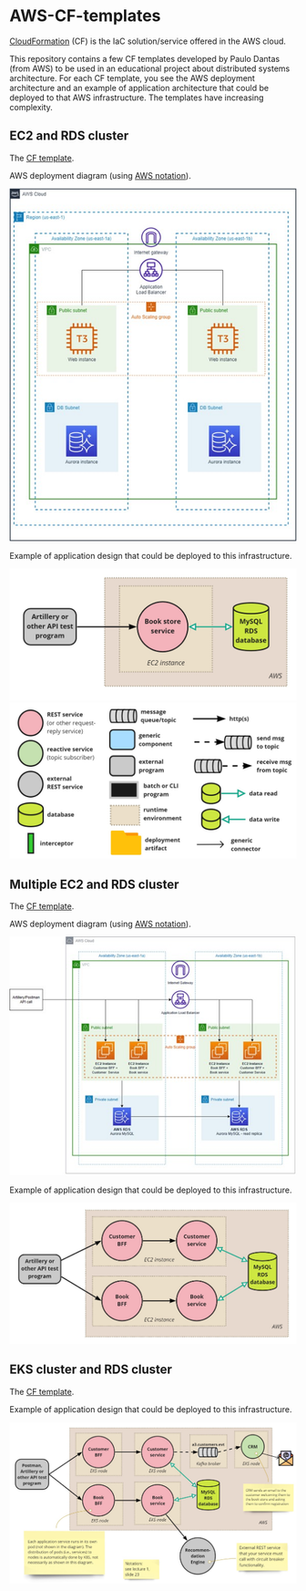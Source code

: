 # AWS-CF-templates

[CloudFormation](https://aws.amazon.com/cloudformation/) (CF) is the IaC solution/service offered in the AWS cloud.

This repository contains a few CF templates developed by Paulo Dantas (from AWS) to be used in an educational project about distributed systems architecture.
For each CF template, you see the AWS deployment architecture and an example of application architecture that could be deployed to that AWS infrastructure.
The templates have increasing complexity. 

## EC2 and RDS cluster

The [CF template](/templates/CF-A1-cmu.yml).

AWS deployment diagram (using [AWS notation](https://aws.amazon.com/architecture/icons/)).

![AWS deployment diagram](/images/a1-deployment-view.jpg)


Example of application design that could be deployed to this infrastructure.

![runtime view diagram](/images/a1-runtime-view.jpg)
![notation key](/images/notation-key-runtime-views.jpg)


## Multiple EC2 and RDS cluster

The [CF template](/templates/CF-A2-cmu.yml).

AWS deployment diagram (using [AWS notation](https://aws.amazon.com/architecture/icons/)).

![AWS deployment diagram](/images/a2-deployment-view.jpg)


Example of application design that could be deployed to this infrastructure.

![runtime view diagram](/images/a2-runtime-view.jpg)



## EKS cluster and RDS cluster

The [CF template](/templates/CF-A3-cmu.yml).

Example of application design that could be deployed to this infrastructure.

![runtime view diagram](/images/a3-runtime-view.jpg)

